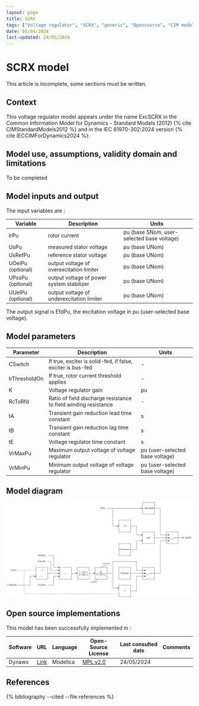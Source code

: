 ```yaml
---
layout: page
title: SCRX
tags: ["Voltage regulator", "SCRX", "generic", "Opensource", "CIM model", "RMS", "phasor", "MRL4", "Single phase", "ExcSCRX", "IEC", "dynawo", "#106"]
date: 05/04/2024
last-updated: 24/05/2024
---
```

# SCRX model

This article is incomplete, some sections must be written.

## Context

This voltage regulator model appears under the name ExcSCRX in the Common Information Model for Dynamics - Standard Models (2012) {% cite CIMStandardModels2012 %} and in the IEC 61970-302:2024 version {% cite IECCIMForDynamics2024 %}.

## Model use, assumptions, validity domain and limitations

To be completed

## Model inputs and output

The input variables are :

| Variable | Description | Units |
|-----------|--------------| ------|
|IrPu |rotor current |pu (base SNom, user-selected base voltage)|
|UsPu |measured stator voltage |pu (base UNom)|
|UsRefPu |reference stator voltage |pu (base UNom)|
|UOelPu (optional) |output voltage of overexcitation limiter |pu (base UNom)|
|UPssPu (optional) |output voltage of power system stabilizer |pu (base UNom)|
|UUelPu (optional) |output voltage of underexcitation limiter |pu (base UNom)|

The output signal is EfdPu, the excitation voltage in pu (user-selected base voltage).

## Model parameters

| Parameter | Description | Units |
|-----------|--------------| ------|
CSwitch |If true, exciter is solid-fed, if false, exciter is bus-fed|-|
IrThresholdOn |If true, rotor current threshold applies|-|
K |Voltage regulator gain |pu|
RcToRfd |Ratio of field discharge resistance to field winding resistance|-|
tA |Transient gain reduction lead time constant |s|
tB |Transient gain reduction lag time constant |s|
tE |Voltage regulator time constant |s|
VrMaxPu |Maximum output voltage of voltage regulator |pu (user-selected base voltage)|
VrMinPu |Minimum output voltage of voltage regulator |pu (user-selected base voltage)|

## Model diagram

<img src="/pages/models/regulations/avr/SCRX/SCRX.drawio.svg" alt="SCRX diagram">

## Open source implementations

This model has been successfully implemented in :

| Software      | URL | Language | Open-Source License | Last consulted date | Comments |
| ------------- | --- | -------- | ------------------- | ------------------- | -------- |
| Dynawo | [Link](https://github.com/dynawo/dynawo) | Modelica | [MPL v2.0](https://www.mozilla.org/en-US/MPL/2.0/)  | 24/05/2024 |  |

## References

{% bibliography --cited --file references  %}
